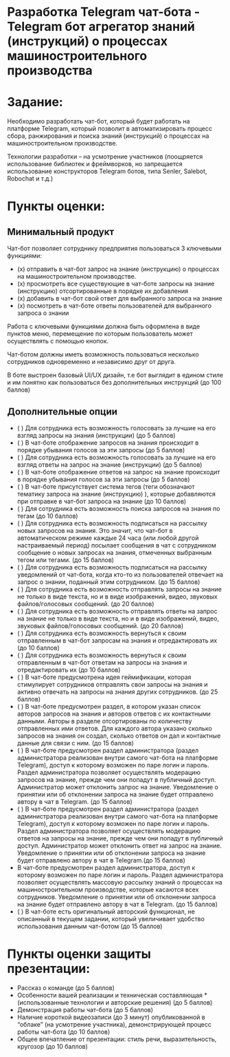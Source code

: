 # Разработка Telegram чат-бота - Telegram бот агрегатор знаний (инструкций) о процессах машиностроительного производства  

# Задание:
Необходимо разработать чат-бот, который будет работать на платформе Telegram, который позволит в автоматизировать процесс сбора, ранжирования и поиска знаний (инструкций) о процессах на машиностроительном производстве.  

Технологии разработки – на усмотрение участников (поощряется использование библиотек и фреймворков, но запрещается использование конструкторов Telegram ботов, типа Senler, Salebot, Robochat и т.д.)
 
# Пункты оценки:
## Минимальный продукт
Чат-бот позволяет сотруднику предприятия пользоваться 3 ключевыми функциями: 

* (x) отправить в чат-бот запрос на знание (инструкцию) о процессах на машиностроительном производстве.
* (x) просмотреть все существующие в чат-боте запросы на знание (инструкцию) отсортированные в порядке их добавления
* (x) добавить в чат-бот свой ответ для выбранного запроса на знание    
* (x) посмотреть в чат-боте ответы пользователей для выбранного запроса о       знании

Работа с ключевыми функциями должна быть оформлена в виде пунктов меню, перемещение по которым пользователь может осуществлять с помощью кнопок.

Чат-ботом должны иметь возможность пользоваться несколько сотрудников одновременно и независимо друг от друга.


В боте выстроен базовый UI/UX дизайн, т.е бот выглядит в едином стиле и им понятно как пользоваться без дополнительных инструкций (до 100 баллов)

## Дополнительные опции 
* ( ) Для сотрудника есть возможность голосовать за лучшие на его взгляд запросы на знания (инструкции) (до 5 баллов)
* ( ) В чат-боте отображение запросов на знания происходит в порядке убывания голосов за эти запросы  (до 5 баллов)
*  ( ) Для сотрудника есть возможность голосовать за лучшие на его взгляд ответы на запрос на знание (инструкции) (до 5 баллов)
* ( ) В чат-боте отображение ответов на запрос на знание происходит в порядке убывания голосов за эти запросы  (до 5 баллов)
* ( ) В чат-боте присутствует система тегов (теги обозначают тематику запроса на знание (инструкцию) ), которые добавляются при отправке в чат-бот запроса на знание (до 10 баллов)
* ( ) Для сотрудника есть возможность поиска запросов на знания по тегам (до 10 баллов)
* ( ) Для сотрудника есть возможность подписаться на рассылку новых запросов на знания. Это значит, что чат-бот в автоматическом режиме каждые 24 часа (или любой другой настраиваемый период) посылает сообщения в чат с сотрудником сообщение о новых запросах на знания, отмеченных выбранным тегом или тегами. (до 15 баллов)
* ( ) Для сотрудника есть возможность подписаться на рассылку уведомлений от чат-бота, когда кто-то из пользователей отвечает на запрос о знании, поданный этим сотрудником. (до 15 баллов)
* ( ) Для сотрудника есть возможность отправлять запросы на знание не только в виде текста, но и в виде изображений, видео, звуковых файлов/голосовых сообщений. (до 20 баллов)
* ( ) Для сотрудника есть возможность отправлять ответы на запрос на знание не только в виде текста, но и в виде изображений, видео, звуковых файлов/голосовых сообщений. (до 20 баллов)
* ( ) Для сотрудника есть возможность вернуться к своим отправленным в чат-бот запросам на знания и отредактировать их (до 10 баллов)
* ( ) Для сотрудника есть возможность вернуться к своим отправленным в чат-бот ответам на запросы на знания и отредактировать их (до 10 баллов)
* ( ) В чат-боте предусмотрена идея геймификации, которая стимулирует сотрудников отправлять свои запросы на знания и активно отвечать на запросы на знания других сотрудников. (до 25 баллов)
* ( ) В чат-боте предусмотрен раздел, в котором указан список авторов запросов на знания и авторов ответов с их контактными данными. Авторы в разделе отсортированы по количеству отправленных ими ответов. Для каждого автора указано сколько запросов на знания он создал, сколько ответов он дал и контактные данные для связи с ним. (до 15 баллов)
* ( ) В чат-боте предусмотрен раздел администратора (раздел администратора реализован внутри самого чат-бота на платформе Telegram), доступ к которому возможен по паре логин и пароль. Раздел администратора позволяет осуществлять модерацию запросов на знание, прежде чем они попадут в публичный доступ. Администратор может отклонить запрос на знание. Уведомление о принятии или об отклонении запроса на знание будет отправлено автору в чат в Telegram. (до 15 баллов)
* ( ) В чат-боте предусмотрен раздел администратора (раздел администратора реализован внутри самого чат-бота на платформе Telegram), доступ к которому возможен по паре логин и пароль. Раздел администратора позволяет осуществлять модерацию ответов на запросы на знание, прежде чем они попадут в публичный доступ. Администратор может отклонить ответ на запрос на знание. Уведомление о принятии или об отклонении запроса на знание будет отправлено автору в чат в Telegram.(до 15 баллов)
* В чат-боте предусмотрен раздел администратора, доступ к которому возможен по паре логин и пароль. Раздел администратора позволяет осуществлять массовую рассылку знаний о процессах на машиностроительном производстве, которые касаются всех сотрудников. Уведомление о принятии или об отклонении запроса на знание будет отправлено автору в чат в Telegram. (до 15 баллов)
* ( ) В чат-боте есть оригинальный авторский функционал, не описанный в  текущем задании, который увеличивает удобство использования данным чат-ботом  (до 15 баллов)
  
# Пункты оценки защиты презентации:
* Рассказ о команде (до 5 баллов)
* Особенности вашей реализации и техническая составляющая * (использованные технологии и авторские решения) (до 5 баллов)
* Демонстрация работы чат-бота (до 5 баллов)
* Наличие короткой видеозаписи (до 3 минут) опубликованной в “облаке” (на усмотрение участника), демонстрирующей процесс работы чат-бота (до 10 баллов)
* Общее впечатление от презентации: стиль речи, выразительность, кругозор (до 10 баллов)



